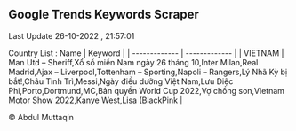 

## Google Trends Keywords Scraper 
 
Last Update 26-10-2022 , 21:57:01

Country List :
 Name  | Keyword |
| ------------- | ------------- |
| VIETNAM | Man Utd – Sheriff,Xổ số miền Nam ngày 26 tháng 10,Inter Milan,Real Madrid,Ajax – Liverpool,Tottenham – Sporting,Napoli – Rangers,Lý Nhã Kỳ bị bắt!,Châu Tinh Trì,Messi,Ngày điều dưỡng Việt Nam,Lưu Diệc Phi,Porto,Dortmund,MC,Bản quyền World Cup 2022,Vợ chồng son,Vietnam Motor Show 2022,Kanye West,Lisa (BlackPink |



© Abdul Muttaqin 
